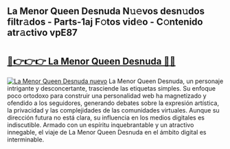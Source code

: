 ## La Menor Queen Desnuda N𝚞𝚎vos desn𝚞dos filtr𝚊dos - Parts-1aj F𝚘tos vid𝚎o - C𝚘ntenido atr𝚊ctivo vpE87

# <h2><a href="http://mbde8z.tromn.icu/?c=La+Menor+Queen+Desnuda">🔗👉👉👉 La Menor Queen Desnuda 🔗🔗</a></h2>

[![La Menor Queen Desnuda nuevo](https://i.imgur.com/pEAQMta.gif)](http://mbde8z.tromn.icu/?c=La+Menor+Queen+Desnuda)
La Menor Queen Desnuda, un personaje intrigante y desconcertante, trasciende las etiquetas simples. Su enfoque poco ortodoxo para construir una personalidad web ha magnetizado y ofendido a los seguidores, generando debates sobre la expresión artística, la privacidad y las complejidades de las comunidades virtuales. Aunque su dirección futura no está clara, su influencia en los medios digitales es indiscutible. Armado con un espíritu inquebrantable y un atractivo innegable, el viaje de La Menor Queen Desnuda en el ámbito digital es interminable.
